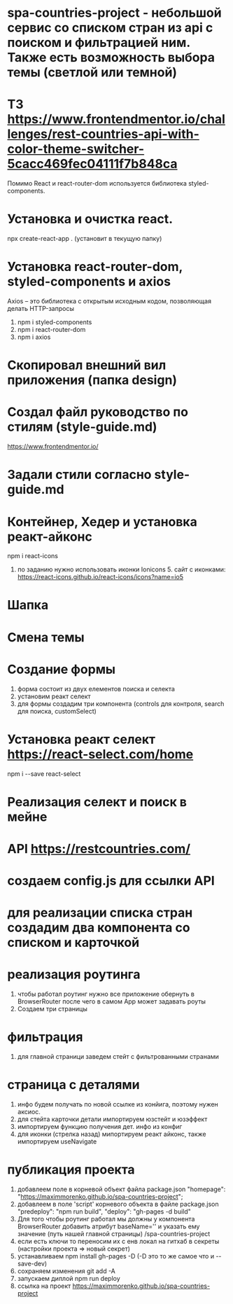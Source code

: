 # spa-countries-project - небольшой сервис со списком стран из api c поиском и фильтрацией ним. Также есть возможность выбора темы (светлой или темной)

# ТЗ https://www.frontendmentor.io/challenges/rest-countries-api-with-color-theme-switcher-5cacc469fec04111f7b848ca

Помимо React и react-router-dom используется библиотека styled-components.
# Установка и очистка react.
npx create-react-app . (установит в текущую папку)

# Установка react-router-dom, styled-components и axios
Axios – это библиотека с открытым исходным кодом, позволяющая делать HTTP-запросы
1. npm i styled-components
2. npm i react-router-dom
3. npm i axios
# Скопировал внешний вил приложения (папка design)

# Создал файл руководство по стилям (style-guide.md)
https://www.frontendmentor.io/

# Задали стили согласно style-guide.md

# Контейнер, Хедер и установка реакт-айконс
npm i react-icons
1. по заданию нужно использовать иконки Ionicons 5. сайт с иконками:
https://react-icons.github.io/react-icons/icons?name=io5

# Шапка

# Смена темы

# Создание формы
1. форма состоит из двух елементов поиска и селекта
2. установим реакт селект
3. для формы создадим три компонента (controls для контроля, search для поиска, customSelect)

# Установка реакт селект https://react-select.com/home
npm i --save react-select

# Реализация селект и поиск в мейне

# API https://restcountries.com/

# создаем config.js для ссылки API

# для реализации списка стран создадим два компонента со списком и карточкой

# реализация роутинга
1. чтобы работал роутинг нужно все приложение обернуть в BrowserRouter
после чего в самом App может задавать роуты
2. Создаем три страницы

# фильтрация
1. для главной страници заведем стейт с фильтрованными странами

# страница с деталями
1. инфо будем получать по новой ссылке из конйига, поэтому нужен аксиос.
2. для стейта карточки детали импортируем юзстейт и юзэффект
3. импортируем функцию получения дет. инфо из конфиг
4. для иконки (стрелка назад) мипортируем реакт айконс, также импортируем useNavigate

# публикация проекта
1. добавлеем поле в корневой объект файла package.json "homepage": "https://maximmorenko.github.io/spa-countries-project";
2. добавлеем в поле 'script' корневого объекта в файле package.json "predeploy": "npm run build", "deploy": "gh-pages -d build"
3. Для того чтобы роутинг работал мы должны у компонента BrowserRouter добавить атрибут baseName='' и указать ему значение (путь нашей главной страницы) /spa-countries-project
4. если есть ключи то переносим их с енв локал на гитхаб в секреты (настройки проекта => новый секрет)
5. устанавливаем npm install gh-pages -D (-D это то же самое что и --save-dev)
6. сохраняем изменения git add -A
7. запускаем диплой npm run deploy
8. ссылка на проект https://maximmorenko.github.io/spa-countries-project

